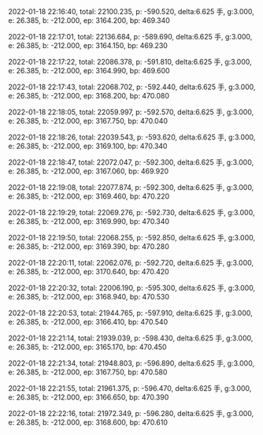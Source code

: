 2022-01-18 22:16:40, total: 22100.235, p: -590.520, delta:6.625 手, g:3.000, e: 26.385, b: -212.000, ep: 3164.200, bp: 469.340

2022-01-18 22:17:01, total: 22136.684, p: -589.690, delta:6.625 手, g:3.000, e: 26.385, b: -212.000, ep: 3164.150, bp: 469.230

2022-01-18 22:17:22, total: 22086.378, p: -591.810, delta:6.625 手, g:3.000, e: 26.385, b: -212.000, ep: 3164.990, bp: 469.600

2022-01-18 22:17:43, total: 22068.702, p: -592.440, delta:6.625 手, g:3.000, e: 26.385, b: -212.000, ep: 3168.200, bp: 470.080

2022-01-18 22:18:05, total: 22059.997, p: -592.570, delta:6.625 手, g:3.000, e: 26.385, b: -212.000, ep: 3167.750, bp: 470.040

2022-01-18 22:18:26, total: 22039.543, p: -593.620, delta:6.625 手, g:3.000, e: 26.385, b: -212.000, ep: 3169.100, bp: 470.340

2022-01-18 22:18:47, total: 22072.047, p: -592.300, delta:6.625 手, g:3.000, e: 26.385, b: -212.000, ep: 3167.060, bp: 469.920

2022-01-18 22:19:08, total: 22077.874, p: -592.300, delta:6.625 手, g:3.000, e: 26.385, b: -212.000, ep: 3169.460, bp: 470.220

2022-01-18 22:19:29, total: 22069.276, p: -592.730, delta:6.625 手, g:3.000, e: 26.385, b: -212.000, ep: 3169.990, bp: 470.340

2022-01-18 22:19:50, total: 22068.255, p: -592.850, delta:6.625 手, g:3.000, e: 26.385, b: -212.000, ep: 3169.390, bp: 470.280

2022-01-18 22:20:11, total: 22062.076, p: -592.720, delta:6.625 手, g:3.000, e: 26.385, b: -212.000, ep: 3170.640, bp: 470.420

2022-01-18 22:20:32, total: 22006.190, p: -595.300, delta:6.625 手, g:3.000, e: 26.385, b: -212.000, ep: 3168.940, bp: 470.530

2022-01-18 22:20:53, total: 21944.765, p: -597.910, delta:6.625 手, g:3.000, e: 26.385, b: -212.000, ep: 3166.410, bp: 470.540

2022-01-18 22:21:14, total: 21939.039, p: -598.430, delta:6.625 手, g:3.000, e: 26.385, b: -212.000, ep: 3165.170, bp: 470.450

2022-01-18 22:21:34, total: 21948.803, p: -596.890, delta:6.625 手, g:3.000, e: 26.385, b: -212.000, ep: 3167.750, bp: 470.580

2022-01-18 22:21:55, total: 21961.375, p: -596.470, delta:6.625 手, g:3.000, e: 26.385, b: -212.000, ep: 3166.650, bp: 470.390

2022-01-18 22:22:16, total: 21972.349, p: -596.280, delta:6.625 手, g:3.000, e: 26.385, b: -212.000, ep: 3168.600, bp: 470.610